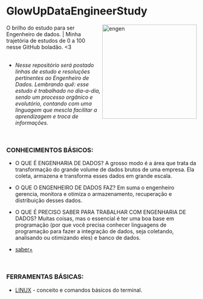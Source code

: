 # GlowUpDataEngineerStudy
  <img align="right" alt="engen" width="250" src="https://datamarte.com/wp-content/uploads/2021/06/giphy-1.gif">

O brilho do estudo para ser Engenheiro de dados. | Minha trajetória de estudos de 0 a 100 nesse GitHub boladão. &lt;3
<br />
<br />
* *Nesse repositório será postado linhas de estudo e resoluções pertinentes ao Engenheiro de Dados.
Lembrando quê: esse estudo é trabalhado no dia-a-dia, sendo um processo orgânico e evolutório, contando com uma linguagem que mescla facilitar a aprendizagem e troca de informações.*
<br />

### CONHECIMENTOS BÁSICOS:
*  O QUE É ENGENHARIA DE DADOS? A grosso modo é a área que trata da transformação do grande volume de dados brutos de uma empresa. Ela coleta, armazena e transforma esses dados em grande escala.

* O QUE O ENGENHEIRO DE DADOS FAZ? Em suma o engenheiro gerencia, monitora e otimiza o armazenamento, recuperação e distribuição desses dados.

* O QUE É PRECISO SABER PARA TRABALHAR COM ENGENHARIA DE DADOS? Muitas coisas, mas o essencial é ter uma boa base em programação (por que você precisa conhecer linguagens de programação para fazer a integração de dados, seja coletando, analisando ou otimizando eles) e banco de dados.
* [saber+](n)

<br />

### FERRAMENTAS BÁSICAS:
* [LINUX](https://github.com/Isiumlord/GlowUpDataEngineerStudy/blob/main/Linux.md) - conceito e comandos básicos do terminal.

